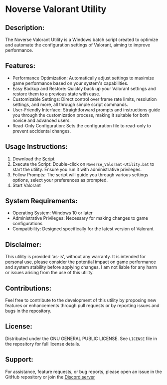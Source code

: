 # Noverse Valorant Utility

## Description:

The Noverse Valorant Utility is a Windows batch script created to optimize and automate the configuration settings of Valorant, aiming to improve performance.

## Features:

- Performance Optimization: Automatically adjust settings to maximize game performance based on your system's capabilities.
- Easy Backup and Restore: Quickly back up your Valorant settings and restore them to a previous state with ease.
- Customizable Settings: Direct control over frame rate limits, resolution settings, and more, all through simple script commands.
- User-Friendly Interface: Straightforward prompts and instructions guide you through the customization process, making it suitable for both novice and advanced users.
- Read-Only Configuration: Sets the configuration file to read-only to prevent accidental changes.

## Usage Instructions:

1. Download the [Script](https://github.com/5Noxi/Valorant-Settings/releases/tag/Valorant)
2. Execute the Script: Double-click on `Noverse_Valorant-Utility.bat` to start the utility. Ensure you run it with administrative privileges.
3. Follow Prompts: The script will guide you through various settings options, select your preferences as prompted.
4. Start Valorant

## System Requirements:

- Operating System: Windows 10 or later
- Administrative Privileges: Necessary for making changes to game configurations
- Compatibility: Designed specifically for the latest version of Valorant

## Disclaimer:

This utility is provided 'as-is', without any warranty. It is intended for personal use,  please consider the potential impact on game performance and system stability before applying changes. I am not liable for any harm or issues arising from the use of this utility.

## Contributions:

Feel free to contribute to the development of this utility by proposing new features or enhancements through pull requests or by reporting issues and bugs in the repository.

## License:

Distributed under the GNU GENERAL PUBLIC LICENSE. See `LICENSE` file in the repository for full license details.

## Support:

For assistance, feature requests, or bug reports, please open an issue in the GitHub repository or join the [Discord server](https://discord.gg/E2ybG4j9jU)

